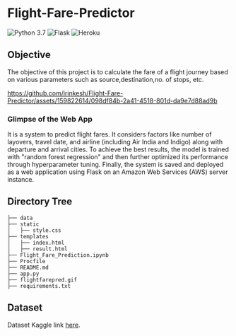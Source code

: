 # Flight-Fare-Predictor
![Python 3.7](https://img.shields.io/badge/Pyhton-3.7-blue) ![Flask](https://img.shields.io/badge/Flask-1.1-orange) ![Heroku](https://img.shields.io/badge/AWS-Deployment-brightgreen)

## Objective

The objective of this project is to calculate the fare of a flight journey based on various parameters such as source,destination,no. of stops, etc.


https://github.com/irinkesh/Flight-Fare-Predictor/assets/159822614/098df84b-2a41-4518-801d-da9e7d88ad9b


### Glimpse of the Web App
It is a system to predict flight fares. It considers factors like number of layovers, travel date, and airline (including Air India and Indigo) along with departure and arrival cities. To achieve the best results, the model is trained with "random forest regression" and then further optimized its performance through hyperparameter tuning. Finally, the system is saved and deployed as a web application using Flask on an Amazon Web Services (AWS) server instance.

## Directory Tree 
```
├── data
├── static 
│   ├── style.css
├── templates
│   ├── index.html
│   ├── result.html
├── Flight_Fare_Prediction.ipynb
├── Procfile
├── README.md
├── app.py
├── flightfarepred.gif
├── requirements.txt
```

## Dataset

Dataset Kaggle link <a href="https://www.kaggle.com/nikhilmittal/flight-fare-prediction-mh">here</a>.

